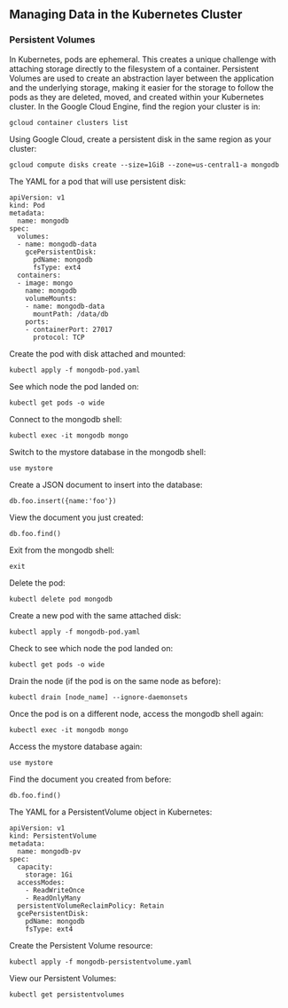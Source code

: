 ## Managing Data in the Kubernetes Cluster

### Persistent Volumes

In Kubernetes, pods are ephemeral. This creates a unique challenge with attaching storage directly to the filesystem of a container. Persistent Volumes are used to create an abstraction layer between the application and the underlying storage, making it easier for the storage to follow the pods as they are deleted, moved, and created within your Kubernetes cluster. In the Google Cloud Engine, find the region your cluster is in:

    gcloud container clusters list

Using Google Cloud, create a persistent disk in the same region as your cluster:

    gcloud compute disks create --size=1GiB --zone=us-central1-a mongodb

The YAML for a pod that will use persistent disk:

    apiVersion: v1
    kind: Pod
    metadata:
      name: mongodb 
    spec:
      volumes:
      - name: mongodb-data
        gcePersistentDisk:
          pdName: mongodb
          fsType: ext4
      containers:
      - image: mongo
        name: mongodb
        volumeMounts:
        - name: mongodb-data
          mountPath: /data/db
        ports:
        - containerPort: 27017
          protocol: TCP

Create the pod with disk attached and mounted:

    kubectl apply -f mongodb-pod.yaml

See which node the pod landed on:

    kubectl get pods -o wide

Connect to the mongodb shell:

    kubectl exec -it mongodb mongo

Switch to the mystore database in the mongodb shell:

    use mystore

Create a JSON document to insert into the database:

    db.foo.insert({name:'foo'})

View the document you just created:

    db.foo.find()

Exit from the mongodb shell:

    exit

Delete the pod:

    kubectl delete pod mongodb

Create a new pod with the same attached disk:

    kubectl apply -f mongodb-pod.yaml

Check to see which node the pod landed on:

    kubectl get pods -o wide

Drain the node (if the pod is on the same node as before):

    kubectl drain [node_name] --ignore-daemonsets

Once the pod is on a different node, access the mongodb shell again:

    kubectl exec -it mongodb mongo

Access the mystore database again:

    use mystore

Find the document you created from before:

    db.foo.find()

The YAML for a PersistentVolume object in Kubernetes:

    apiVersion: v1
    kind: PersistentVolume
    metadata:
      name: mongodb-pv
    spec:
      capacity: 
        storage: 1Gi
      accessModes:
        - ReadWriteOnce
        - ReadOnlyMany
      persistentVolumeReclaimPolicy: Retain
      gcePersistentDisk:
        pdName: mongodb
        fsType: ext4

Create the Persistent Volume resource:

    kubectl apply -f mongodb-persistentvolume.yaml

View our Persistent Volumes:

    kubectl get persistentvolumes
